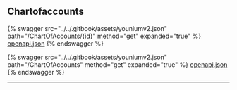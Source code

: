 ## Chartofaccounts




{% swagger src="../../.gitbook/assets/youniumv2.json" path="/ChartOfAccounts/{id}" method="get" expanded="true" %}
[openapi.json](./docs/.gitbook/assets/youniumv2.json)
{% endswagger %}

{% swagger src="../../.gitbook/assets/youniumv2.json" path="/ChartOfAccounts" method="get" expanded="true" %}
[openapi.json](./docs/.gitbook/assets/youniumv2.json)
{% endswagger %}


---


